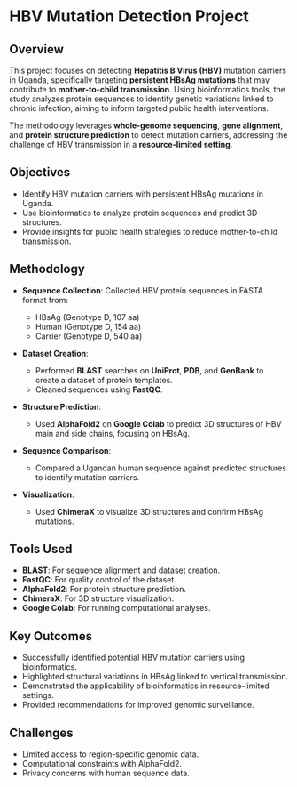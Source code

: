
# HBV Mutation Detection Project

## Overview

This project focuses on detecting **Hepatitis B Virus (HBV)** mutation carriers in Uganda, specifically targeting **persistent HBsAg mutations** that may contribute to **mother-to-child transmission**. Using bioinformatics tools, the study analyzes protein sequences to identify genetic variations linked to chronic infection, aiming to inform targeted public health interventions.

The methodology leverages **whole-genome sequencing**, **gene alignment**, and **protein structure prediction** to detect mutation carriers, addressing the challenge of HBV transmission in a **resource-limited setting**.

## Objectives

- Identify HBV mutation carriers with persistent HBsAg mutations in Uganda.
- Use bioinformatics to analyze protein sequences and predict 3D structures.
- Provide insights for public health strategies to reduce mother-to-child transmission.

## Methodology

- **Sequence Collection**: Collected HBV protein sequences in FASTA format from:
  - HBsAg (Genotype D, 107 aa)
  - Human (Genotype D, 154 aa)
  - Carrier (Genotype D, 540 aa)
  
- **Dataset Creation**: 
  - Performed **BLAST** searches on **UniProt**, **PDB**, and **GenBank** to create a dataset of protein templates.
  - Cleaned sequences using **FastQC**.

- **Structure Prediction**:
  - Used **AlphaFold2** on **Google Colab** to predict 3D structures of HBV main and side chains, focusing on HBsAg.

- **Sequence Comparison**:
  - Compared a Ugandan human sequence against predicted structures to identify mutation carriers.

- **Visualization**:
  - Used **ChimeraX** to visualize 3D structures and confirm HBsAg mutations.

## Tools Used

- **BLAST**: For sequence alignment and dataset creation.
- **FastQC**: For quality control of the dataset.
- **AlphaFold2**: For protein structure prediction.
- **ChimeraX**: For 3D structure visualization.
- **Google Colab**: For running computational analyses.

## Key Outcomes

- Successfully identified potential HBV mutation carriers using bioinformatics.
- Highlighted structural variations in HBsAg linked to vertical transmission.
- Demonstrated the applicability of bioinformatics in resource-limited settings.
- Provided recommendations for improved genomic surveillance.

## Challenges

- Limited access to region-specific genomic data.
- Computational constraints with AlphaFold2.
- Privacy concerns with human sequence data.
